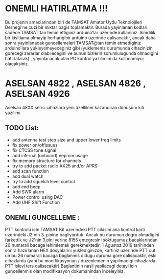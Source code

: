 # ONEMLI HATIRLATMA !!!
Bu projenin amaclarindan biri de TAMSAT Amator Uydu Teknolojileri Dernegi'ne cuzi bir miktar bagis toplamaktir. Burada yayinlanan kodlari sadece TAMSAT'tan temin ettiginiz arduino'lar uzerinde kullaniniz. Simdilik bir kisitlama olmayip herhangibir arduino uzerinde calisacaktir, ancak daha sonra yayinlanacak guncellemeleri TAMSAT@tan temin etmediginiz arduino'lara yukleyemeyeceginiz gibi (yuklemeniz durumunda cihazinizin gorecegi zararlar olabilecegini ve bunun bizlerin sorumlulugunda olmadigini hatirlatarak) , yayinlanacak olan PC kontrol yazilimini da kullanamiyor olacaksiniz.

# ASELSAN 4822 , ASELSAN 4826 , ASELSAN 4926
Aselsan 48XX serisi cihazlara yeni özellikler kazandıran dönüşüm kiti yazılımı.


TODO List:
----------
- add antenna test step size and upper lower freq limits
- fix power on/offissues
- fix CTCSS tone signal
- add internal (onboard) eeprom usage
- fix memory structure for channels
- try to add packet radio AX25 and/or APRS
- add scan function
- add dual watch
- try to add squelch level control
- add end beep
- Add SWR alarm
- Power control using DAC 
- Add UHF Shift Function


ONEMLI GUNCELLEME :
------------------
PTT kontrolu icin TAMSAT Kit uzerindeki PTT cikisini ana kontrol karti uzerindeki J2'nin 3. pinine bagliyorduk. Ancak bu durumun dogru olmadigini farkettik ve J2'nin 3.pini yerine 8155 entegresini soktugumuz bacaklarindan 26 numarali bacaga lehimlemek gerekmektedir.
1 Agustoz 2019 tarihinden sonra hazirlanan HEX dosyalarini yuklediginizde, kartiniz uzerinde PTT out un bu 26 numarali bacaga baglanmis oldugu duruma gore calisacaktir, eski cihazlarda (yani bu modifikasyonun / duzenlemenin yapilmadigi cihazlarda PTT islevi ters calisacaktir)
Baglantinin nasil yapilacagi detayi icin guncellenmis olan modifikasyon dokumanindan inceleyiniz.



